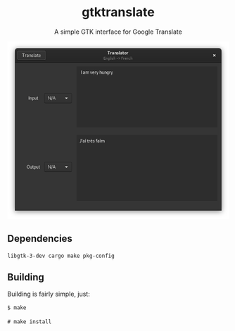 <h1 align="center">gtktranslate</h1>
<p align="center">A simple GTK interface for Google Translate</p>
<p align="center"><img src="https://raw.githubusercontent.com/DefunctLizard/gtktranslate/master/Screenshot%20from%202020-07-16%2018-41-22.png" alt="Screenshot"></p>

## Dependencies
```
libgtk-3-dev cargo make pkg-config
```
## Building
Building is fairly simple, just:
```
$ make

# make install
```
